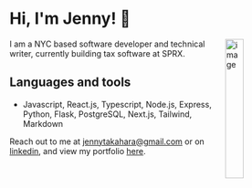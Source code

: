 # Hi, I'm Jenny! 👋

<img align="right" src="https://media.giphy.com/media/lzz3B3xLZluuY/giphy-downsized-large.gif" alt="image" width="25%" height="auto">

I am a NYC based software developer and technical writer, currently building tax software at SPRX.

## Languages and tools

- Javascript, React.js, Typescript, Node.js, Express, Python, Flask, PostgreSQL, Next.js, Tailwind, Markdown

Reach out to me at jennytakahara@gmail.com or on [linkedin](https://www.linkedin.com/in/ehime-takahara/), and view my portfolio [here](https://www.jennytakahara.com/).
